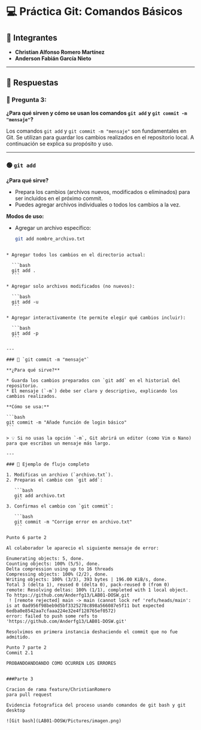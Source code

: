 # 💻 Práctica Git: Comandos Básicos

## 👥 Integrantes

- **Christian Alfonso Romero Martínez**  
- **Anderson Fabián García Nieto**

---

## 📌 Respuestas

### 🧠 Pregunta 3:  
**¿Para qué sirven y cómo se usan los comandos `git add` y `git commit -m "mensaje"`?**

Los comandos `git add` y `git commit -m "mensaje"` son fundamentales en Git. Se utilizan para guardar los cambios realizados en el repositorio local. A continuación se explica su propósito y uso.

---

### 🟢 `git add`

**¿Para qué sirve?**

- Prepara los cambios (archivos nuevos, modificados o eliminados) para ser incluidos en el próximo commit.
- Puedes agregar archivos individuales o todos los cambios a la vez.

**Modos de uso:**

- Agregar un archivo específico:  
  ```bash
  git add nombre_archivo.txt
````

* Agregar todos los cambios en el directorio actual:

  ```bash
  git add .
  ```

* Agregar solo archivos modificados (no nuevos):

  ```bash
  git add -u
  ```

* Agregar interactivamente (te permite elegir qué cambios incluir):

  ```bash
  git add -p
  ```

---

### 🔵 `git commit -m "mensaje"`

**¿Para qué sirve?**

* Guarda los cambios preparados con `git add` en el historial del repositorio.
* El mensaje (`-m`) debe ser claro y descriptivo, explicando los cambios realizados.

**Cómo se usa:**

```bash
git commit -m "Añade función de login básico"
```

> 💡 Si no usas la opción `-m`, Git abrirá un editor (como Vim o Nano) para que escribas un mensaje más largo.

---

### 🧩 Ejemplo de flujo completo

1. Modificas un archivo (`archivo.txt`).
2. Preparas el cambio con `git add`:

   ```bash
   git add archivo.txt
   ```
3. Confirmas el cambio con `git commit`:

   ```bash
   git commit -m "Corrige error en archivo.txt"
   ```

Punto 6 parte 2

Al colaborador le aparecio el siguiente mensaje de error:

Enumerating objects: 5, done.
Counting objects: 100% (5/5), done.
Delta compression using up to 16 threads
Compressing objects: 100% (2/2), done.
Writing objects: 100% (3/3), 393 bytes | 196.00 KiB/s, done.
Total 3 (delta 1), reused 0 (delta 0), pack-reused 0 (from 0)
remote: Resolving deltas: 100% (1/1), completed with 1 local object.        
To https://github.com/Anderfg13/LAB01-DOSW.git
 ! [remote rejected] main -> main (cannot lock ref 'refs/heads/main': is at 0ad956f98beb9d5bf3325278c898a566087e5f11 but expected 6edba0e8542aa7cfaaa224e32e4f128765ef0572)
error: failed to push some refs to 'https://github.com/Anderfg13/LAB01-DOSW.git'

Resolvimos en primera instancia deshaciendo el commit que no fue admitido.

Punto 7 parte 2
Commit 2.1

PROBANDOANDOANDO COMO OCURREN LOS ERRORES


###Parte 3

Cracion de rama feature/ChristianRomero
para pull request

Evidencia fotografica del proceso usando comandos de git bash y git desktop

![Git bash](LAB01-DOSW/Pictures/imagen.png)